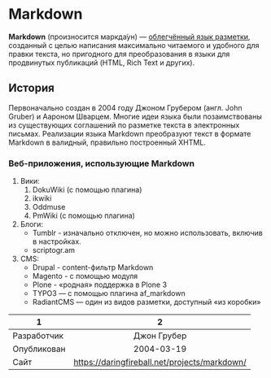 # Markdown 
**Markdown** (произносится маркда́ун) — [облегчённый язык разметки](https://ru.wikipedia.org/wiki/%D0%AF%D0%B7%D1%8B%D0%BA_%D1%80%D0%B0%D0%B7%D0%BC%D0%B5%D1%82%D0%BA%D0%B8#%D0%9E%D0%B1%D0%BB%D0%B5%D0%B3%D1%87%D1%91%D0%BD%D0%BD%D1%8B%D0%B5_%D1%8F%D0%B7%D1%8B%D0%BA%D0%B8_%D1%80%D0%B0%D0%B7%D0%BC%D0%B5%D1%82%D0%BA%D0%B8), созданный с целью написания максимально читаемого и удобного для правки текста, но пригодного для преобразования в языки для продвинутых публикаций (HTML, Rich Text и других).
## История
Первоначально создан в 2004 году Джоном Грубером (англ. John Gruber) и Аароном Шварцем. Многие идеи языка были позаимствованы из существующих соглашений по разметке текста в электронных письмах. Реализации языка Markdown преобразуют текст в формате Markdown в валидный, правильно построенный XHTML.
### Веб-приложения, использующие Markdown
1. Вики:
    1. DokuWiki (с помощью плагина)
    2. ikwiki
    3. Oddmuse
    4. PmWiki (с помощью плагина)
2. Блоги:
    - Tumblr - изначально отключен, но можно использовать, включив в настройках.
    - scriptogr.am
3. CMS:
    - Drupal - content-фильтр Markdown
    - Magento - c помощью модуля
    - Plone - «родная» поддержка в Plone 3
    - TYPO3 — с помощью плагина af_markdown
    - RadiantCMS — один из видов разметки, доступный «из коробки»

1 | 2 
--- | :---:
Разработчик | Джон Грубер
Опубликован | 2004-03-19
Cайт | https://daringfireball.net/projects/markdown/

    
